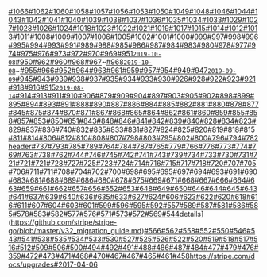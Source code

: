 [#1066](https://github.com/stripe/stripe-go/pull/1066)[#1062](https://github.com/stripe/stripe-go/pull/1062)[#1060](https://github.com/stripe/stripe-go/pull/1060)[#1058](https://github.com/stripe/stripe-go/pull/1058)[#1057](https://github.com/stripe/stripe-go/pull/1057)[#1056](https://github.com/stripe/stripe-go/pull/1056)[#1053](https://github.com/stripe/stripe-go/pull/1053)[#1050](https://github.com/stripe/stripe-go/pull/1050)[#1049](https://github.com/stripe/stripe-go/pull/1049)[#1048](https://github.com/stripe/stripe-go/pull/1048)[#1046](https://github.com/stripe/stripe-go/pull/1046)[#1044](https://github.com/stripe/stripe-go/pull/1044)[#1043](https://github.com/stripe/stripe-go/pull/1043)[#1042](https://github.com/stripe/stripe-go/pull/1042)[#1041](https://github.com/stripe/stripe-go/pull/1041)[#1040](https://github.com/stripe/stripe-go/pull/1040)[#1039](https://github.com/stripe/stripe-go/pull/1039)[#1038](https://github.com/stripe/stripe-go/pull/1038)[#1037](https://github.com/stripe/stripe-go/pull/1037)[#1036](https://github.com/stripe/stripe-go/pull/1036)[#1035](https://github.com/stripe/stripe-go/pull/1035)[#1034](https://github.com/stripe/stripe-go/pull/1034)[#1033](https://github.com/stripe/stripe-go/pull/1033)[#1029](https://github.com/stripe/stripe-go/pull/1029)[#1027](https://github.com/stripe/stripe-go/pull/1027)[#1028](https://github.com/stripe/stripe-go/pull/1028)[#1026](https://github.com/stripe/stripe-go/pull/1026)[#1024](https://github.com/stripe/stripe-go/pull/1024)[#1018](https://github.com/stripe/stripe-go/pull/1018)[#1023](https://github.com/stripe/stripe-go/pull/1023)[#1022](https://github.com/stripe/stripe-go/pull/1022)[#1021](https://github.com/stripe/stripe-go/pull/1021)[#1019](https://github.com/stripe/stripe-go/pull/1019)[#1017](https://github.com/stripe/stripe-go/pull/1017)[#1015](https://github.com/stripe/stripe-go/pull/1015)[#1014](https://github.com/stripe/stripe-go/pull/1014)[#1012](https://github.com/stripe/stripe-go/pull/1012)[#1013](https://github.com/stripe/stripe-go/pull/1013)[#1011](https://github.com/stripe/stripe-go/pull/1011)[#1008](https://github.com/stripe/stripe-go/pull/1008)[#1009](https://github.com/stripe/stripe-go/pull/1009)[#1007](https://github.com/stripe/stripe-go/pull/1007)[#1006](https://github.com/stripe/stripe-go/pull/1006)[#1005](https://github.com/stripe/stripe-go/pull/1005)[#1002](https://github.com/stripe/stripe-go/pull/1002)[#1001](https://github.com/stripe/stripe-go/pull/1001)[#1000](https://github.com/stripe/stripe-go/pull/1000)[#999](https://github.com/stripe/stripe-go/pull/999)[#997](https://github.com/stripe/stripe-go/pull/997)[#998](https://github.com/stripe/stripe-go/pull/998)[#996](https://github.com/stripe/stripe-go/pull/996)[#995](https://github.com/stripe/stripe-go/pull/995)[#994](https://github.com/stripe/stripe-go/pull/994)[#993](https://github.com/stripe/stripe-go/pull/993)[#991](https://github.com/stripe/stripe-go/pull/991)[#989](https://github.com/stripe/stripe-go/pull/989)[#988](https://github.com/stripe/stripe-go/pull/988)[#985](https://github.com/stripe/stripe-go/pull/985)[#986](https://github.com/stripe/stripe-go/pull/986)[#987](https://github.com/stripe/stripe-go/pull/987)[#984](https://github.com/stripe/stripe-go/pull/984)[#983](https://github.com/stripe/stripe-go/pull/983)[#980](https://github.com/stripe/stripe-go/pull/980)[#978](https://github.com/stripe/stripe-go/pull/978)[#977](https://github.com/stripe/stripe-go/pull/977)[#974](https://github.com/stripe/stripe-go/pull/974)[#975](https://github.com/stripe/stripe-go/pull/975)[#976](https://github.com/stripe/stripe-go/pull/976)[#973](https://github.com/stripe/stripe-go/pull/973)[#972](https://github.com/stripe/stripe-go/pull/972)[#970](https://github.com/stripe/stripe-go/pull/970)[#969](https://github.com/stripe/stripe-go/pull/969)[#951](https://github.com/stripe/stripe-go/pull/951)[`2019-10-08`](https://stripe.com/docs/upgrades#2019-10-08)[#950](https://github.com/stripe/stripe-go/pull/950)[#962](https://github.com/stripe/stripe-go/pull/962)[#960](https://github.com/stripe/stripe-go/pull/960)[#968](https://github.com/stripe/stripe-go/pull/968)[#967](https://github.com/stripe/stripe-go/pull/967)~[#968](https://github.com/stripe/stripe-go/pull/968)[`2019-10-08`](https://stripe.com/docs/upgrades#2019-10-08)~[#955](https://github.com/stripe/stripe-go/pull/955)[#966](https://github.com/stripe/stripe-go/pull/966)[#952](https://github.com/stripe/stripe-go/pull/952)[#964](https://github.com/stripe/stripe-go/pull/964)[#963](https://github.com/stripe/stripe-go/pull/963)[#961](https://github.com/stripe/stripe-go/pull/961)[#959](https://github.com/stripe/stripe-go/pull/959)[#957](https://github.com/stripe/stripe-go/pull/957)[#954](https://github.com/stripe/stripe-go/pull/954)[#949](https://github.com/stripe/stripe-go/pull/949)[#947](https://github.com/stripe/stripe-go/pull/947)[`2019-09-09`](https://stripe.com/docs/upgrades#2019-09-09)[#945](https://github.com/stripe/stripe-go/pull/945)[#943](https://github.com/stripe/stripe-go/pull/943)[#939](https://github.com/stripe/stripe-go/pull/939)[#938](https://github.com/stripe/stripe-go/pull/938)[#937](https://github.com/stripe/stripe-go/pull/937)[#935](https://github.com/stripe/stripe-go/pull/935)[#934](https://github.com/stripe/stripe-go/pull/934)[#933](https://github.com/stripe/stripe-go/pull/933)[#930](https://github.com/stripe/stripe-go/pull/930)[#926](https://github.com/stripe/stripe-go/pull/926)[#928](https://github.com/stripe/stripe-go/pull/928)[#922](https://github.com/stripe/stripe-go/pull/922)[#923](https://github.com/stripe/stripe-go/pull/923)[#921](https://github.com/stripe/stripe-go/pull/921)[#918](https://github.com/stripe/stripe-go/pull/918)[#916](https://github.com/stripe/stripe-go/pull/916)[#915](https://github.com/stripe/stripe-go/pull/915)[`2019-08-14`](https://stripe.com/docs/upgrades#2019-08-14)[#914](https://github.com/stripe/stripe-go/pull/914)[#913](https://github.com/stripe/stripe-go/pull/913)[#911](https://github.com/stripe/stripe-go/pull/911)[#910](https://github.com/stripe/stripe-go/pull/910)[#906](https://github.com/stripe/stripe-go/pull/906)[#879](https://github.com/stripe/stripe-go/pull/879)[#909](https://github.com/stripe/stripe-go/pull/909)[#904](https://github.com/stripe/stripe-go/pull/904)[#897](https://github.com/stripe/stripe-go/pull/897)[#903](https://github.com/stripe/stripe-go/pull/903)[#905](https://github.com/stripe/stripe-go/pull/905)[#902](https://github.com/stripe/stripe-go/pull/902)[#898](https://github.com/stripe/stripe-go/pull/898)[#899](https://github.com/stripe/stripe-go/pull/899)[#895](https://github.com/stripe/stripe-go/pull/895)[#894](https://github.com/stripe/stripe-go/pull/894)[#893](https://github.com/stripe/stripe-go/pull/893)[#891](https://github.com/stripe/stripe-go/pull/891)[#888](https://github.com/stripe/stripe-go/pull/888)[#890](https://github.com/stripe/stripe-go/pull/890)[#887](https://github.com/stripe/stripe-go/pull/887)[#886](https://github.com/stripe/stripe-go/pull/886)[#884](https://github.com/stripe/stripe-go/pull/884)[#885](https://github.com/stripe/stripe-go/pull/885)[#882](https://github.com/stripe/stripe-go/pull/882)[#881](https://github.com/stripe/stripe-go/pull/881)[#880](https://github.com/stripe/stripe-go/pull/880)[#878](https://github.com/stripe/stripe-go/pull/878)[#877](https://github.com/stripe/stripe-go/pull/877)[#845](https://github.com/stripe/stripe-go/pull/845)[#875](https://github.com/stripe/stripe-go/pull/875)[#874](https://github.com/stripe/stripe-go/pull/874)[#870](https://github.com/stripe/stripe-go/pull/870)[#871](https://github.com/stripe/stripe-go/pull/871)[#867](https://github.com/stripe/stripe-go/pull/867)[#868](https://github.com/stripe/stripe-go/pull/868)[#865](https://github.com/stripe/stripe-go/pull/865)[#864](https://github.com/stripe/stripe-go/pull/864)[#862](https://github.com/stripe/stripe-go/pull/862)[#861](https://github.com/stripe/stripe-go/pull/861)[#860](https://github.com/stripe/stripe-go/pull/860)[#859](https://github.com/stripe/stripe-go/pull/859)[#855](https://github.com/stripe/stripe-go/pull/855)[#858](https://github.com/stripe/stripe-go/pull/858)[#857](https://github.com/stripe/stripe-go/pull/857)[#853](https://github.com/stripe/stripe-go/pull/853)[#850](https://github.com/stripe/stripe-go/pull/850)[#851](https://github.com/stripe/stripe-go/pull/851)[#843](https://github.com/stripe/stripe-go/pull/843)[#848](https://github.com/stripe/stripe-go/pull/848)[#846](https://github.com/stripe/stripe-go/pull/846)[#841](https://github.com/stripe/stripe-go/pull/841)[#842](https://github.com/stripe/stripe-go/pull/842)[#839](https://github.com/stripe/stripe-go/pull/839)[#840](https://github.com/stripe/stripe-go/pull/840)[#828](https://github.com/stripe/stripe-go/pull/828)[#834](https://github.com/stripe/stripe-go/pull/834)[#823](https://github.com/stripe/stripe-go/pull/823)[#829](https://github.com/stripe/stripe-go/pull/829)[#837](https://github.com/stripe/stripe-go/pull/837)[#836](https://github.com/stripe/stripe-go/pull/836)[#740](https://github.com/stripe/stripe-go/pull/740)[#832](https://github.com/stripe/stripe-go/pull/832)[#835](https://github.com/stripe/stripe-go/pull/835)[#833](https://github.com/stripe/stripe-go/pull/833)[#831](https://github.com/stripe/stripe-go/pull/831)[#827](https://github.com/stripe/stripe-go/pull/827)[#824](https://github.com/stripe/stripe-go/pull/824)[#825](https://github.com/stripe/stripe-go/pull/825)[#820](https://github.com/stripe/stripe-go/pull/820)[#819](https://github.com/stripe/stripe-go/pull/819)[#818](https://github.com/stripe/stripe-go/pull/818)[#815](https://github.com/stripe/stripe-go/pull/815)[#811](https://github.com/stripe/stripe-go/pull/811)[#814](https://github.com/stripe/stripe-go/pull/814)[#806](https://github.com/stripe/stripe-go/pull/806)[#812](https://github.com/stripe/stripe-go/pull/812)[#810](https://github.com/stripe/stripe-go/pull/810)[#808](https://github.com/stripe/stripe-go/pull/808)[#807](https://github.com/stripe/stripe-go/pull/807)[#798](https://github.com/stripe/stripe-go/pull/798)[#803](https://github.com/stripe/stripe-go/pull/803)[#795](https://github.com/stripe/stripe-go/pull/795)[#802](https://github.com/stripe/stripe-go/pull/802)[#800](https://github.com/stripe/stripe-go/pull/800)[#796](https://github.com/stripe/stripe-go/pull/796)[#794](https://github.com/stripe/stripe-go/pull/794)[#782](https://github.com/stripe/stripe-go/pull/782)[header](https://stripe.com/docs/connect/authentication#authentication-via-the-stripe-account-header)[#737](https://github.com/stripe/stripe-go/pull/737)[#793](https://github.com/stripe/stripe-go/pull/793)[#785](https://github.com/stripe/stripe-go/pull/785)[#789](https://github.com/stripe/stripe-go/pull/789)[#764](https://github.com/stripe/stripe-go/pull/764)[#784](https://github.com/stripe/stripe-go/pull/784)[#787](https://github.com/stripe/stripe-go/pull/787)[#765](https://github.com/stripe/stripe-go/pull/765)[#779](https://github.com/stripe/stripe-go/pull/779)[#766](https://github.com/stripe/stripe-go/pull/766)[#776](https://github.com/stripe/stripe-go/pull/776)[#773](https://github.com/stripe/stripe-go/pull/773)[#774](https://github.com/stripe/stripe-go/pull/774)[#769](https://github.com/stripe/stripe-go/pull/769)[#763](https://github.com/stripe/stripe-go/pull/763)[#738](https://github.com/stripe/stripe-go/pull/738)[#762](https://github.com/stripe/stripe-go/pull/762)[#744](https://github.com/stripe/stripe-go/pull/744)[#746](https://github.com/stripe/stripe-go/pull/746)[#745](https://github.com/stripe/stripe-go/pull/745)[#742](https://github.com/stripe/stripe-go/pull/742)[#741](https://github.com/stripe/stripe-go/pull/741)[#743](https://github.com/stripe/stripe-go/pull/743)[#739](https://github.com/stripe/stripe-go/pull/739)[#734](https://github.com/stripe/stripe-go/pull/734)[#733](https://github.com/stripe/stripe-go/pull/733)[#730](https://github.com/stripe/stripe-go/pull/730)[#731](https://github.com/stripe/stripe-go/pull/731)[#721](https://github.com/stripe/stripe-go/pull/721)[#721](https://github.com/stripe/stripe-go/pull/721)[#721](https://github.com/stripe/stripe-go/pull/721)[#728](https://github.com/stripe/stripe-go/pull/728)[#727](https://github.com/stripe/stripe-go/pull/727)[#725](https://github.com/stripe/stripe-go/pull/725)[#723](https://github.com/stripe/stripe-go/pull/723)[#724](https://github.com/stripe/stripe-go/pull/724)[#714](https://github.com/stripe/stripe-go/pull/714)[#716](https://github.com/stripe/stripe-go/pull/716)[#715](https://github.com/stripe/stripe-go/pull/715)[#717](https://github.com/stripe/stripe-go/pull/717)[#718](https://github.com/stripe/stripe-go/pull/718)[#720](https://github.com/stripe/stripe-go/pull/720)[#707](https://github.com/stripe/stripe-go/pull/707)[#705](https://github.com/stripe/stripe-go/pull/705)[#706](https://github.com/stripe/stripe-go/pull/706)[#711](https://github.com/stripe/stripe-go/pull/711)[#711](https://github.com/stripe/stripe-go/pull/711)[#708](https://github.com/stripe/stripe-go/pull/708)[#704](https://github.com/stripe/stripe-go/pull/704)[#702](https://github.com/stripe/stripe-go/pull/702)[#700](https://github.com/stripe/stripe-go/pull/700)[#698](https://github.com/stripe/stripe-go/pull/698)[#695](https://github.com/stripe/stripe-go/pull/695)[#695](https://github.com/stripe/stripe-go/pull/695)[#697](https://github.com/stripe/stripe-go/pull/697)[#694](https://github.com/stripe/stripe-go/pull/694)[#693](https://github.com/stripe/stripe-go/pull/693)[#691](https://github.com/stripe/stripe-go/pull/691)[#690](https://github.com/stripe/stripe-go/pull/690)[#683](https://github.com/stripe/stripe-go/pull/683)[#681](https://github.com/stripe/stripe-go/pull/681)[#688](https://github.com/stripe/stripe-go/pull/688)[#689](https://github.com/stripe/stripe-go/pull/689)[#686](https://github.com/stripe/stripe-go/pull/686)[#680](https://github.com/stripe/stripe-go/pull/680)[#678](https://github.com/stripe/stripe-go/pull/678)[#675](https://github.com/stripe/stripe-go/pull/675)[#669](https://github.com/stripe/stripe-go/pull/669)[#671](https://github.com/stripe/stripe-go/pull/671)[#668](https://github.com/stripe/stripe-go/pull/668)[#667](https://github.com/stripe/stripe-go/pull/667)[#666](https://github.com/stripe/stripe-go/pull/666)[#664](https://github.com/stripe/stripe-go/pull/664)[#663](https://github.com/stripe/stripe-go/pull/663)[#659](https://github.com/stripe/stripe-go/pull/659)[#661](https://github.com/stripe/stripe-go/pull/661)[#662](https://github.com/stripe/stripe-go/pull/662)[#657](https://github.com/stripe/stripe-go/pull/657)[#656](https://github.com/stripe/stripe-go/pull/656)[#652](https://github.com/stripe/stripe-go/pull/652)[#653](https://github.com/stripe/stripe-go/pull/653)[#648](https://github.com/stripe/stripe-go/pull/648)[#649](https://github.com/stripe/stripe-go/pull/649)[#650](https://github.com/stripe/stripe-go/pull/650)[#646](https://github.com/stripe/stripe-go/pull/646)[#644](https://github.com/stripe/stripe-go/pull/644)[#645](https://github.com/stripe/stripe-go/pull/645)[#643](https://github.com/stripe/stripe-go/pull/643)[#641](https://github.com/stripe/stripe-go/pull/641)[#637](https://github.com/stripe/stripe-go/pull/637)[#639](https://github.com/stripe/stripe-go/pull/639)[#640](https://github.com/stripe/stripe-go/pull/640)[#636](https://github.com/stripe/stripe-go/pull/636)[#635](https://github.com/stripe/stripe-go/pull/635)[#633](https://github.com/stripe/stripe-go/pull/633)[#627](https://github.com/stripe/stripe-go/pull/627)[#624](https://github.com/stripe/stripe-go/pull/624)[#606](https://github.com/stripe/stripe-go/pull/606)[#623](https://github.com/stripe/stripe-go/pull/623)[#622](https://github.com/stripe/stripe-go/pull/622)[#620](https://github.com/stripe/stripe-go/pull/620)[#618](https://github.com/stripe/stripe-go/pull/618)[#616](https://github.com/stripe/stripe-go/pull/616)[#611](https://github.com/stripe/stripe-go/pull/611)[#607](https://github.com/stripe/stripe-go/pull/607)[#604](https://github.com/stripe/stripe-go/pull/604)[#603](https://github.com/stripe/stripe-go/pull/603)[#601](https://github.com/stripe/stripe-go/pull/601)[#599](https://github.com/stripe/stripe-go/pull/599)[#596](https://github.com/stripe/stripe-go/pull/596)[#595](https://github.com/stripe/stripe-go/pull/595)[#592](https://github.com/stripe/stripe-go/pull/592)[#557](https://github.com/stripe/stripe-go/pull/557)[#589](https://github.com/stripe/stripe-go/pull/589)[#587](https://github.com/stripe/stripe-go/pull/587)[#581](https://github.com/stripe/stripe-go/pull/581)[#586](https://github.com/stripe/stripe-go/pull/586)[#585](https://github.com/stripe/stripe-go/pull/585)[#578](https://github.com/stripe/stripe-go/pull/578)[#583](https://github.com/stripe/stripe-go/pull/583)[#582](https://github.com/stripe/stripe-go/pull/582)[#577](https://github.com/stripe/stripe-go/pull/577)[#576](https://github.com/stripe/stripe-go/pull/576)[#571](https://github.com/stripe/stripe-go/pull/571)[#573](https://github.com/stripe/stripe-go/pull/573)[#572](https://github.com/stripe/stripe-go/pull/572)[#569](https://github.com/stripe/stripe-go/pull/569)[#544](https://github.com/stripe/stripe-go/pull/544)details](https://github.com/stripe/stripe-go/blob/master/v32_migration_guide.md)[#566](https://github.com/stripe/stripe-go/pull/566)[#562](https://github.com/stripe/stripe-go/pull/562)[#558](https://github.com/stripe/stripe-go/pull/558)[#552](https://github.com/stripe/stripe-go/pull/552)[#550](https://github.com/stripe/stripe-go/pull/550)[#546](https://github.com/stripe/stripe-go/pull/546)[#543](https://github.com/stripe/stripe-go/pull/543)[#541](https://github.com/stripe/stripe-go/pull/541)[#538](https://github.com/stripe/stripe-go/pull/538)[#535](https://github.com/stripe/stripe-go/pull/535)[#534](https://github.com/stripe/stripe-go/pull/534)[#533](https://github.com/stripe/stripe-go/pull/533)[#530](https://github.com/stripe/stripe-go/pull/530)[#527](https://github.com/stripe/stripe-go/pull/527)[#525](https://github.com/stripe/stripe-go/pull/525)[#526](https://github.com/stripe/stripe-go/pull/526)[#522](https://github.com/stripe/stripe-go/pull/522)[#520](https://github.com/stripe/stripe-go/pull/520)[#519](https://github.com/stripe/stripe-go/pull/519)[#518](https://github.com/stripe/stripe-go/pull/518)[#517](https://github.com/stripe/stripe-go/pull/517)[#516](https://github.com/stripe/stripe-go/pull/516)[#512](https://github.com/stripe/stripe-go/pull/512)[#509](https://github.com/stripe/stripe-go/pull/509)[#506](https://github.com/stripe/stripe-go/pull/506)[#500](https://github.com/stripe/stripe-go/pull/500)[#494](https://github.com/stripe/stripe-go/pull/494)[#492](https://github.com/stripe/stripe-go/pull/492)[#491](https://github.com/stripe/stripe-go/pull/491)[#488](https://github.com/stripe/stripe-go/pull/488)[#486](https://github.com/stripe/stripe-go/pull/486)[#487](https://github.com/stripe/stripe-go/pull/487)[#484](https://github.com/stripe/stripe-go/pull/484)[#477](https://github.com/stripe/stripe-go/pull/477)[#479](https://github.com/stripe/stripe-go/pull/479)[#476](https://github.com/stripe/stripe-go/pull/476)[#359](https://github.com/stripe/stripe-go/pull/359)[#472](https://github.com/stripe/stripe-go/pull/472)[#473](https://github.com/stripe/stripe-go/pull/473)[#471](https://github.com/stripe/stripe-go/pull/471)[#468](https://github.com/stripe/stripe-go/pull/468)[#470](https://github.com/stripe/stripe-go/pull/470)[#467](https://github.com/stripe/stripe-go/pull/467)[#467](https://github.com/stripe/stripe-go/pull/467)[#465](https://github.com/stripe/stripe-go/pull/465)[#461](https://github.com/stripe/stripe-go/pull/461)[#458](https://github.com/stripe/stripe-go/pull/458)https://stripe.com/docs/upgrades#2017-04-06
